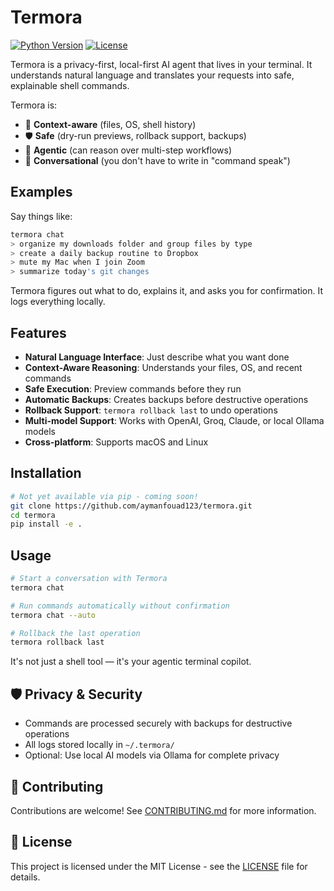 # Termora

[![Python Version](https://img.shields.io/badge/python-3.8%2B-blue)]()
[![License](https://img.shields.io/badge/license-MIT-green)]()

Termora is a privacy-first, local-first AI agent that lives in your terminal. It understands natural language and translates your requests into safe, explainable shell commands.

Termora is:

- 🧠 **Context-aware** (files, OS, shell history)
- 🛡️ **Safe** (dry-run previews, rollback support, backups)
- 🔁 **Agentic** (can reason over multi-step workflows)
- 💬 **Conversational** (you don't have to write in "command speak")

## Examples

Say things like:

```bash
termora chat
> organize my downloads folder and group files by type
> create a daily backup routine to Dropbox
> mute my Mac when I join Zoom
> summarize today's git changes
```

Termora figures out what to do, explains it, and asks you for confirmation. It logs everything locally.

## Features

- **Natural Language Interface**: Just describe what you want done
- **Context-Aware Reasoning**: Understands your files, OS, and recent commands
- **Safe Execution**: Preview commands before they run
- **Automatic Backups**: Creates backups before destructive operations
- **Rollback Support**: `termora rollback last` to undo operations
- **Multi-model Support**: Works with OpenAI, Groq, Claude, or local Ollama models
- **Cross-platform**: Supports macOS and Linux

## Installation

```bash
# Not yet available via pip - coming soon!
git clone https://github.com/aymanfouad123/termora.git
cd termora
pip install -e .
```

## Usage

```bash
# Start a conversation with Termora
termora chat

# Run commands automatically without confirmation
termora chat --auto

# Rollback the last operation
termora rollback last
```

It's not just a shell tool — it's your agentic terminal copilot.

## 🛡️ Privacy & Security

- Commands are processed securely with backups for destructive operations
- All logs stored locally in `~/.termora/`
- Optional: Use local AI models via Ollama for complete privacy

## 🤝 Contributing

Contributions are welcome! See [CONTRIBUTING.md](CONTRIBUTING.md) for more information.

## 📝 License

This project is licensed under the MIT License - see the [LICENSE](LICENSE) file for details.
